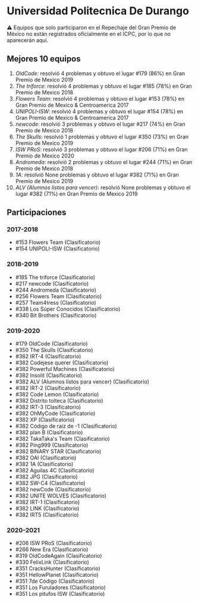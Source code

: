 # Universidad Politecnica De Durango

:warning: Equipos que solo participaron en el Repechaje del Gran Premio de México no están registrados oficialmente en el ICPC, por lo que no aparecerán aquí.

## Mejores 10 equipos

1. _OldCode_: resolvió 4 problemas y obtuvo el lugar #179 (86%) en Gran Premio de Mexico 2019
1. _The triforce_: resolvió 4 problemas y obtuvo el lugar #185 (78%) en Gran Premio de Mexico 2018
1. _Flowers Team_: resolvió 4 problemas y obtuvo el lugar #153 (78%) en Gran Premio de Mexico & Centroamerica 2017
1. _UNIPOLI-ISW_: resolvió 4 problemas y obtuvo el lugar #154 (78%) en Gran Premio de Mexico & Centroamerica 2017
1. _newcode_: resolvió 3 problemas y obtuvo el lugar #217 (74%) en Gran Premio de Mexico 2018
1. _The Skulls_: resolvió 1 problemas y obtuvo el lugar #350 (73%) en Gran Premio de Mexico 2019
1. _ISW PRoS_: resolvió 3 problemas y obtuvo el lugar #206 (71%) en Gran Premio de Mexico 2020
1. _Andromeda_: resolvió 2 problemas y obtuvo el lugar #244 (71%) en Gran Premio de Mexico 2018
1. _1A_: resolvió None problemas y obtuvo el lugar #382 (71%) en Gran Premio de Mexico 2019
1. _ALV (Alumnos listos para vencer)_: resolvió None problemas y obtuvo el lugar #382 (71%) en Gran Premio de Mexico 2019

## Participaciones

### 2017-2018

- #153 Flowers Team (Clasificatorio)
- #154 UNIPOLI-ISW (Clasificatorio)

### 2018-2019

- #185 The triforce (Clasificatorio)
- #217 newcode (Clasificatorio)
- #244 Andromeda (Clasificatorio)
- #256 Flowers Team (Clasificatorio)
- #257 Team4tress (Clasificatorio)
- #338 Los Súper Conocidos (Clasificatorio)
- #340 Bit Brothers (Clasificatorio)

### 2019-2020

- #179 OldCode (Clasificatorio)
- #350 The Skulls (Clasificatorio)
- #382 IRT-4 (Clasificatorio)
- #382 Codejese querer (Clasificatorio)
- #382 Powerful Machines (Clasificatorio)
- #382 Insolit  (Clasificatorio)
- #382 ALV (Alumnos listos para vencer) (Clasificatorio)
- #382 IRT-2 (Clasificatorio)
- #382 Code Lemon (Clasificatorio)
- #382 Distrito tolteca (Clasificatorio)
- #382 IRT-3 (Clasificatorio)
- #382 OhMyCode (Clasificatorio)
- #382 XP (Clasificatorio)
- #382 Código de raíz de -1 (Clasificatorio)
- #382 plan B (Clasificatorio)
- #382 TakaTaka's Team (Clasificatorio)
- #382 Ping999 (Clasificatorio)
- #382 BINARY STAR (Clasificatorio)
- #382 OAI (Clasificatorio)
- #382 1A (Clasificatorio)
- #382 Aguilas 4C (Clasificatorio)
- #382 JPG (Clasificatorio)
- #382 SW-C4 (Clasificatorio)
- #382 newCode (Clasificatorio)
- #382 UNITE WOLVES (Clasificatorio)
- #382 IRT-1 (Clasificatorio)
- #382 LINK (Clasificatorio)
- #382 IRT5 (Clasificatorio)

### 2020-2021

- #206 ISW PRoS (Clasificatorio)
- #266 New Era (Clasificatorio)
- #319 OldCodeAgain (Clasificatorio)
- #330 FelixLink (Clasificatorio)
- #351 CracksHunter (Clasificatorio)
- #351 HellowPlanet (Clasificatorio)
- #351 7de Código (Clasificatorio)
- #351 Los Furuladores (Clasificatorio)
- #351 Los pitufos ISW (Clasificatorio)



